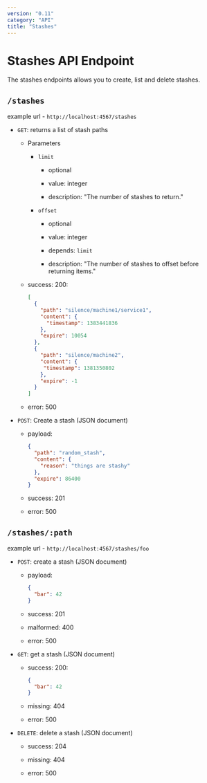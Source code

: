 ```yaml
---
version: "0.11"
category: "API"
title: "Stashes"
---
```


# Stashes API Endpoint

The stashes endpoints allows you to create, list and delete stashes.

## `/stashes`

example url - `http://localhost:4567/stashes`

* `GET`: returns a list of stash paths

  - Parameters
    
    - `limit`

      - optional

      - value: integer

      - description: "The number of stashes to return."

    - `offset`

      - optional

      - value: integer

      - depends: `limit`

      - description: "The number of stashes to offset before returning items."

  - success: 200:

      ``` json
      [
        {
          "path": "silence/machine1/service1",
          "content": {
            "timestamp": 1383441836
          },
          "expire": 10054
        },
        {
          "path": "silence/machine2",
          "content": {
           "timestamp": 1381350802
          },
          "expire": -1
        }
      ]
      ```

  - error: 500

* `POST`: Create a stash (JSON document)

  - payload:

      ``` json
      {
        "path": "random_stash",
        "content": {
          "reason": "things are stashy"
        },
        "expire": 86400
      }
      ```

  - success: 201

  - error: 500

## `/stashes/:path`

example url - `http://localhost:4567/stashes/foo`

* `POST`: create a stash (JSON document)

  - payload:

      ``` json
      {
        "bar": 42
      }
      ```

  - success: 201

  - malformed: 400

  - error: 500

* `GET`: get a stash (JSON document)

  - success: 200:

      ``` json
      {
        "bar": 42
      }
      ```

  - missing: 404

  - error: 500

* `DELETE`: delete a stash (JSON document)

  - success: 204

  - missing: 404

  - error: 500
